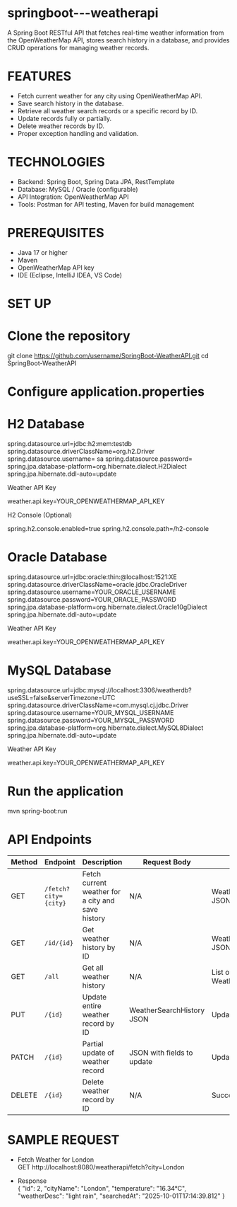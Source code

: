 # springboot---weatherapi
A Spring Boot RESTful API that fetches real-time weather information from the OpenWeatherMap API, stores search history in a database, and provides CRUD operations for managing weather records.

# FEATURES
- Fetch current weather for any city using OpenWeatherMap API.
- Save search history in the database.
- Retrieve all weather search records or a specific record by ID.
- Update records fully or partially.
- Delete weather records by ID.
- Proper exception handling and validation.

# TECHNOLOGIES
- Backend: Spring Boot, Spring Data JPA, RestTemplate
- Database: MySQL / Oracle (configurable)
- API Integration: OpenWeatherMap API
- Tools: Postman for API testing, Maven for build management

# PREREQUISITES
- Java 17 or higher
- Maven
- OpenWeatherMap API key
- IDE (Eclipse, IntelliJ IDEA, VS Code)

# SET UP
# Clone the repository

git clone https://github.com/username/SpringBoot-WeatherAPI.git
cd SpringBoot-WeatherAPI

# Configure application.properties

# H2 Database
spring.datasource.url=jdbc:h2:mem:testdb
spring.datasource.driverClassName=org.h2.Driver
spring.datasource.username= sa
spring.datasource.password=
spring.jpa.database-platform=org.hibernate.dialect.H2Dialect
spring.jpa.hibernate.ddl-auto=update

Weather API Key    

weather.api.key=YOUR_OPENWEATHERMAP_API_KEY

H2 Console (Optional)  

spring.h2.console.enabled=true
spring.h2.console.path=/h2-console


# Oracle Database
spring.datasource.url=jdbc:oracle:thin:@localhost:1521:XE
spring.datasource.driverClassName=oracle.jdbc.OracleDriver
spring.datasource.username=YOUR_ORACLE_USERNAME
spring.datasource.password=YOUR_ORACLE_PASSWORD
spring.jpa.database-platform=org.hibernate.dialect.Oracle10gDialect
spring.jpa.hibernate.ddl-auto=update

Weather API Key  

weather.api.key=YOUR_OPENWEATHERMAP_API_KEY


# MySQL Database
spring.datasource.url=jdbc:mysql://localhost:3306/weatherdb?useSSL=false&serverTimezone=UTC
spring.datasource.driverClassName=com.mysql.cj.jdbc.Driver
spring.datasource.username=YOUR_MYSQL_USERNAME
spring.datasource.password=YOUR_MYSQL_PASSWORD
spring.jpa.database-platform=org.hibernate.dialect.MySQL8Dialect
spring.jpa.hibernate.ddl-auto=update

Weather API Key  

weather.api.key=YOUR_OPENWEATHERMAP_API_KEY


# Run the application
mvn spring-boot:run

# API Endpoints

| Method | Endpoint             | Description                                | Request Body                  | Response                        |
|--------|--------------------|--------------------------------------------|-------------------------------|---------------------------------|
| GET    | `/fetch?city={city}` | Fetch current weather for a city and save history | N/A                           | WeatherSearchHistory JSON       |
| GET    | `/id/{id}`          | Get weather history by ID                  | N/A                           | WeatherSearchHistory JSON       |
| GET    | `/all`              | Get all weather history                     | N/A                           | List of WeatherSearchHistory    |
| PUT    | `/{id}`             | Update entire weather record by ID         | WeatherSearchHistory JSON     | Updated record JSON             |
| PATCH  | `/{id}`             | Partial update of weather record           | JSON with fields to update    | Updated record JSON             |
| DELETE | `/{id}`             | Delete weather record by ID                 | N/A                           | Success message                 |



# SAMPLE REQUEST

- Fetch Weather for London  
GET http://localhost:8080/weatherapi/fetch?city=London

- Response  
{
  "id": 2,
  "cityName": "London",
  "temperature": "16.34°C",
  "weatherDesc": "light rain",
  "searchedAt": "2025-10-01T17:14:39.812"
}

